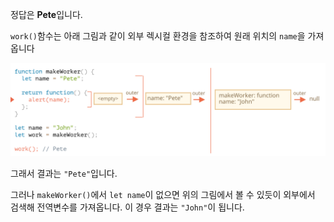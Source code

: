 정답은 **Pete**입니다.

`work()`함수는 아래 그림과 같이 외부 렉시컬 환경을 참조하여 원래 위치의 `name`을 가져옵니다

![](lexenv-nested-work.svg)

그래서 결과는 `"Pete"`입니다.

그러나 `makeWorker()`에서 `let name`이 없으면 위의 그림에서 볼 수 있듯이 외부에서 검색해 전역변수를 가져옵니다. 이 경우 결과는 `"John"`이 됩니다.
